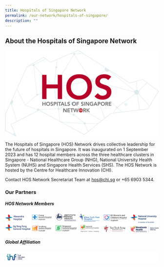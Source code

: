```yaml
---
title: Hospitals of Singapore Network
permalink: /our-network/hospitals-of-singapore/
description: ""
---
```

## About the Hospitals of Singapore Network 
 
 ![](/images/hos_high%20res%20logo.png)

The Hospitals of Singapore (HOS) Network drives collective leadership for the future of hospitals in Singapore. It was inaugurated on 1 September 2023 and has 12 hospital members across the three healthcare clusters in Singapore - National Healthcare Group (NHG), National University Health System (NUHS) and Singapore Health Services (SHS). The HOS Network is hosted by the Centre for Healthcare Innovation (CHI).

Contact HOS Network Secretariat Team at [hos@chi.sg](mailto:hos@chi.sg) or +65 6903 5344.

### Our Partners
##### HOS Network Members
![](/images/hos%20network%20members.png)

##### Global Affiliation
![](/images/ihf%20global%20affiliate.png)